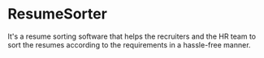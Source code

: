 # ResumeSorter
It's a resume sorting software that helps the recruiters and the HR team to sort the resumes according to the requirements in a hassle-free manner.
